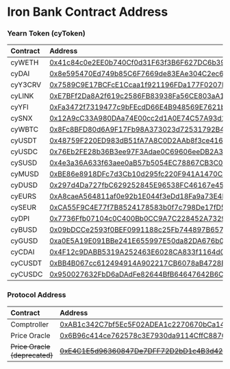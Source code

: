 # Iron Bank Contract Address

### Yearn Token \(cyToken\)

| Contract | Address |
| :--- | :--- |
| cyWETH | [0x41c84c0e2EE0b740Cf0d31F63f3B6F627DC6b393](https://etherscan.io/address/0x41c84c0e2ee0b740cf0d31f63f3b6f627dc6b393) |
| cyDAI | [0x8e595470Ed749b85C6F7669de83EAe304C2ec68F](https://etherscan.io/address/0x8e595470ed749b85c6f7669de83eae304c2ec68f) |
| cyY3CRV | [0x7589C9E17BCFcE1Ccaa1f921196FDa177F0207Fc](https://etherscan.io/address/0x7589c9e17bcfce1ccaa1f921196fda177f0207fc) |
| cyLINK | [0xE7BFf2Da8A2f619c2586FB83938Fa56CE803aA16](https://etherscan.io/address/0xe7bff2da8a2f619c2586fb83938fa56ce803aa16) |
| cyYFI | [0xFa3472f7319477c9bFEcdD66E4B948569E7621b9](https://etherscan.io/address/0xfa3472f7319477c9bfecdd66e4b948569e7621b9) |
| cySNX | [0x12A9cC33A980DAa74E00cc2d1A0E74C57A93d12C](https://etherscan.io/address/0x12a9cc33a980daa74e00cc2d1a0e74c57a93d12c) |
| cyWBTC | [0x8Fc8BFD80d6A9F17Fb98A373023d72531792B431](https://etherscan.io/address/0x8fc8bfd80d6a9f17fb98a373023d72531792b431) |
| cyUSDT | [0x48759F220ED983dB51fA7A8C0D2AAb8f3ce4166a](https://etherscan.io/address/0x48759f220ed983db51fa7a8c0d2aab8f3ce4166a) |
| cyUSDC | [0x76Eb2FE28b36B3ee97F3Adae0C69606eeDB2A37c](https://etherscan.io/address/0x76eb2fe28b36b3ee97f3adae0c69606eedb2a37c) |
| cySUSD | [0x4e3a36A633f63aee0aB57b5054EC78867CB3C0b8](https://etherscan.io/address/0x4e3a36a633f63aee0ab57b5054ec78867cb3c0b8) |
| cyMUSD | [0xBE86e8918DFc7d3Cb10d295fc220F941A1470C5c](https://etherscan.io/address/0xbe86e8918dfc7d3cb10d295fc220f941a1470c5c) |
| cyDUSD | [0x297d4Da727fbC629252845E96538FC46167e453A](https://etherscan.io/address/0x297d4da727fbc629252845e96538fc46167e453a) |
| cyEURS | [0xA8caeA564811af0e92b1E044f3eDd18Fa9a73E4F](https://etherscan.io/address/0xa8caea564811af0e92b1e044f3edd18fa9a73e4f) |
| cySEUR | [0xCA55F9C4E77f7B8524178583b0f7c798De17fD54](https://etherscan.io/address/0xca55f9c4e77f7b8524178583b0f7c798de17fd54) |
| cyDPI | [0x7736Ffb07104c0C400Bb0CC9A7C228452A732992](https://etherscan.io/address/0x7736ffb07104c0c400bb0cc9a7c228452a732992) |
| cyBUSD | [0x09bDCCe2593f0BEF0991188c25Fb744897B6572d](https://etherscan.io/address/0x09bdcce2593f0bef0991188c25fb744897b6572d) |
| cyGUSD | [0xa0E5A19E091BBe241E655997E50da82DA676b083](https://etherscan.io/address/0xa0e5a19e091bbe241e655997e50da82da676b083) |
| cyCDAI | [0x4F12c9DABB5319A252463E6028CA833f1164d045](https://etherscan.io/address/0x4f12c9dabb5319a252463e6028ca833f1164d045) |
| cyCUSDT | [0xBB4B067cc612494914A902217CB6078aB4728E36](https://etherscan.io/address/0xbb4b067cc612494914a902217cb6078ab4728e36) |
| cyCUSDC | [0x950027632FbD6aDAdFe82644BfB64647642B6C09](https://etherscan.io/address/0x950027632fbd6adadfe82644bfb64647642b6c09) |

### Protocol Address

| Contract | Address |
| :--- | :--- |
| Comptroller | [0xAB1c342C7bf5Ec5F02ADEA1c2270670bCa144CbB](https://etherscan.io/address/0xab1c342c7bf5ec5f02adea1c2270670bca144cbb) |
| Price Oracle | [0x6B96c414ce762578c3E7930da9114CffC88704Cb](https://etherscan.io/address/0x6b96c414ce762578c3e7930da9114cffc88704cb) |
| ~~Price Oracle \(deprecated\)~~ | ~~~~[~~0xE4C1E5d96360847De7DFF72D2bD1c4B3d4284E97~~](https://etherscan.io/address/0xe4c1e5d96360847de7dff72d2bd1c4b3d4284e97)~~~~ |


